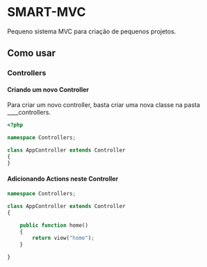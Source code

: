# SMART-MVC

Pequeno sistema MVC para criação de pequenos projetos.

## Como usar

### Controllers

#### Criando um novo Controller

Para criar um novo controller, basta criar uma nova classe na pasta ____controllers.

```php
<?php

namespace Controllers;

class AppController extends Controller
{
}
```

#### Adicionando Actions neste Controller

```php
namespace Controllers;

class AppController extends Controller
{

	public function home()
	{
		return view("home");
	}

}
```
